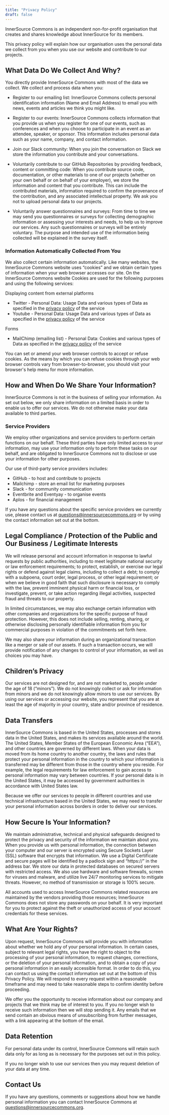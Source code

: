 ```yaml
---
title: "Privacy Policy"
draft: false
---
```

InnerSource Commons is an independent non-for-profit organisation that creates and shares knowledge about InnerSource for its members. 

This privacy policy will explain how our organisation uses the personal data we collect from you when you use our website and contribute to our projects.

## What Data Do We Collect And Why?

You directly provide InnerSource Commons with most of the data we collect. We collect and process data when you:

- Register to our emailing list: InnerSource Commons collects personal identification information (Name and Email Address) to email you with news, events and articles we think you might like.

- Register to our events: InnerSource Commons collects information that you provide us when you register for one of our events, such as conferences and when you choose to participate in an event as an attendee, speaker, or sponsor. This information includes personal data such as your name, company, and contact information.

- Join our Slack community: When you join the conversation on Slack we store the information you contribute and your conversations.

- Voluntarily contribute to our GitHub Repositories by providing feedback, content or committing code: When you contribute source code, documentation, or other materials to one of our projects (whether on your own behalf or on behalf of your employer), we store the information and content that you contribute. This can include the contributed materials, information required to confirm the provenance of the contribution, and any associated intellectual property. We ask you not to upload personal data to our projects.

- Voluntarily answer questionnaires and surveys: From time to time we may send you questionnaires or surveys for collecting demographic information or assessing your interests and needs, to help us to improve our services. Any such questionnaires or surveys will be entirely voluntary. The purpose and intended use of the information being collected will be explained in the survey itself.

### Information Automatically Collected From You

We also collect certain information automatically. Like many websites, the InnerSource Commons  website uses “cookies” and we obtain certain types of information when your web browser accesses our site. On the InnerSource Commons website Cookies are used for the following purposes and using the following services:
 
Displaying content from external platforms

- Twitter - Personal Data: Usage Data and various types of Data as specified in the [privacy policy](https://twitter.com/en/privacy) of the service
- Youtube - Personal Data: Usage Data and various types of Data as specified in the [privacy policy](https://policies.google.com/privacy) of the service

Forms

- MailChimp (emailing list) - Personal Data: Cookies and various types of Data as specified in the [privacy policy](https://mailchimp.com/legal/privacy/) of the service

You can set or amend your web browser controls to accept or refuse cookies. As the means by which you can refuse cookies through your web browser controls vary from browser-to-browser, you should visit your browser's help menu for more information.

## How and When Do We Share Your Information?

InnerSource Commons is not in the business of selling your information. As set out below, we only share information on a limited basis in order to enable us to offer our services. We do not otherwise make your data available to third parties.  

### Service Providers

We employ other organizations and service providers to perform certain functions on our behalf. These third parties have only limited access to your information, may use your information only to perform these tasks on our behalf, and are obligated to InnerSource Commons not to disclose or use your information for other purposes. 

Our use of third-party service providers includes:
- GitHub - to host and contribute to projects
- Mailchimp - store an email list for marketing purposes
- Slack - for community communication
- Eventbrite and Eventyay - to organise events
- Aplos - for financial management

If you have any questions about the specific service providers we currently use, please contact us at questions@innersourcecommons.org or by using the contact information set out at the bottom.

## Legal Compliance / Protection of the Public and Our Business / Legitimate Interests 

We will release personal and account information in response to lawful requests by public authorities, including to meet legitimate national security or law enforcement requirements; to protect, establish, or exercise our legal rights or defend against legal claims, including to collect a debt; to comply with a subpoena, court order, legal process, or other legal requirement; or when we believe in good faith that such disclosure is necessary to comply with the law, prevent imminent physical harm or financial loss, or investigate, prevent, or take action regarding illegal activities, suspected fraud and threats to our property.

In limited circumstances, we may also exchange certain information with other companies and organizations for the specific purpose of fraud protection. However, this does not include selling, renting, sharing, or otherwise disclosing personally identifiable information from you for commercial purposes in violation of the commitments set forth here.

We may also share your information during an organizational transaction like a merger or sale of our assets. If such a transaction occurs, we will provide notification of any changes to control of your information, as well as choices you may have.

## Children’s Privacy

Our services are not designed for, and are not marketed to, people under the age of 18 (“minors”). We do not knowingly collect or ask for information from minors and we do not knowingly allow minors to use our services. By using our services or accessing our website, you represent that you are at least the age of majority in your country, state and/or province of residence.

## Data Transfers

InnerSource Commons is based in the United States, processes and stores data in the United States, and makes its services available around the world. The United States, Member States of the European Economic Area (“EEA”), and other countries are governed by different laws. When your data is moved from its home country to another country, the laws and rules that protect your personal information in the country to which your information is transferred may be different from those in the country where you reside. For example, the legal requirements for law enforcement to gain access to personal information may vary between countries. If your personal data is in the United States, it may be accessed by government authorities in accordance with United States law.

Because we offer our services to people in different countries and use technical infrastructure based in the United States, we may need to transfer your personal information across borders in order to deliver our services.

## How Secure Is Your Information?

We maintain administrative, technical and physical safeguards designed to protect the privacy and security of the information we maintain about you. When you provide us with personal information, the connection between your computer and our server is encrypted using Secure Sockets Layer (SSL) software that encrypts that information. We use a Digital Certificate and secure pages will be identified by a padlock sign and “https://” in the address bar. We store our data in protected databases on secured servers with restricted access. We also use hardware and software firewalls, screen for viruses and malware, and utilize live 24/7 monitoring services to mitigate threats. However, no method of transmission or storage is 100% secure. 

All accounts used to access InnerSource Commons related resources are maintained by the vendors providing those resources; InnerSource Commons does not store any passwords on your behalf. It is very important for you to protect against the theft or unauthorized access of your account credentials for these services. 

## What Are Your Rights?

Upon request, InnerSource Commons will provide you with information about whether we hold any of your personal information. In certain cases, subject to relevant legal rights, you have the right to object to the processing of your personal information, to request changes, corrections, or the deletion of your personal information, and to obtain a copy of your personal information in an easily accessible format. In order to do this, you can contact us using the contact information set out at the bottom of this Privacy Policy. We will respond to every request within a reasonable timeframe and may need to take reasonable steps to confirm identity before proceeding.

We offer you the opportunity to receive information about our company and projects that we think may be of interest to you. If you no longer wish to receive such information then we will stop sending it. Any emails that we send contain an obvious means of unsubscribing from further messages, with a link appearing at the bottom of the email. 

## Data Retention

For personal data under its control, InnerSource Commons will retain such data only for as long as is necessary for the purposes set out in this policy.

If you no longer wish to use our services then you may request deletion of your data at any time. 

## Contact Us

If you have any questions, comments or suggestions about how we handle personal information you can contact InnerSource Commons at questions@innersourcecommons.org.
